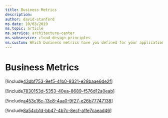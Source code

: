 ```yaml
---
title: Business Metrics
description: 
author: david-stanford
ms.date: 10/03/2019
ms.topic: article
ms.service: architecture-center
ms.subservice: cloud-design-principles
ms.custom: Which business metrics have you defined for your application? 
---
```


# Business Metrics

<!-- Mean Time to Recovery (MTTR) -->
[!include[43dbf753-9ef5-41b0-8321-e28baae6de2f](./guidance/43dbf753-9ef5-41b0-8321-e28baae6de2f.md)]

<!-- Recovery Point Objective (RPO) -->
[!include[7830153d-5353-40ea-8689-f576d12a0eab](./guidance/7830153d-5353-40ea-8689-f576d12a0eab.md)]

<!-- Service Level Agreements (SLA) -->
[!include[a453c16c-13c8-4aa0-9f27-e26b77747138](./guidance/a453c16c-13c8-4aa0-9f27-e26b77747138.md)]

<!-- Recovery Time Objectives (RTO) -->
[!include[8a54cb1d-bb47-4b7c-8ecf-a1fe7caead46](./guidance/8a54cb1d-bb47-4b7c-8ecf-a1fe7caead46.md)]

